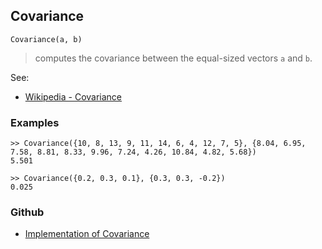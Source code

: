## Covariance

```
Covariance(a, b)
```

> computes the covariance between the equal-sized vectors `a` and `b`.

See:
* [Wikipedia - Covariance](https://en.wikipedia.org/wiki/Covariance)

### Examples

```
>> Covariance({10, 8, 13, 9, 11, 14, 6, 4, 12, 7, 5}, {8.04, 6.95, 7.58, 8.81, 8.33, 9.96, 7.24, 4.26, 10.84, 4.82, 5.68})
5.501
				
>> Covariance({0.2, 0.3, 0.1}, {0.3, 0.3, -0.2})
0.025
```


### Github

* [Implementation of Covariance](https://github.com/axkr/symja_android_library/blob/master/symja_android_library/matheclipse-core/src/main/java/org/matheclipse/core/builtin/StatisticsFunctions.java#L3083) 
